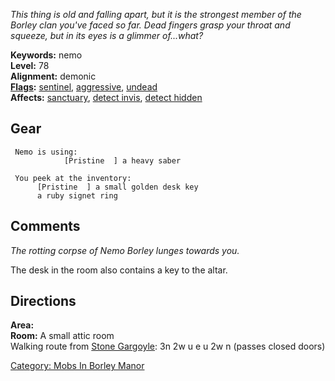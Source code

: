 *This thing is old and falling apart, but it is the strongest member of
the Borley clan you've faced so far. Dead fingers grasp your throat and
squeeze, but in its eyes is a glimmer of...what?*

**Keywords:** nemo  
**Level:** 78  
**Alignment:** demonic  
**[Flags](:Category:_Mob_Types "wikilink"):**
[sentinel](Sentinel_Mobs "wikilink"),
[aggressive](Aggressive_Mobs "wikilink"),
[undead](Undead_Mobs "wikilink")  
**Affects:** [sanctuary](Sanctuary "wikilink"), [detect
invis](Detect_Invis "wikilink"), [detect
hidden](Detect_Hidden "wikilink")

## Gear

` Nemo is using:`  
` `<wielded>`           [Pristine  ] a heavy saber`  
` `  
` You peek at the inventory:`  
`      [Pristine  ] a small golden desk key`  
`      a ruby signet ring`

## Comments

*The rotting corpse of Nemo Borley lunges towards you.*

The desk in the room also contains a key to the altar.

## Directions

**Area:**   
**Room:** A small attic room  
Walking route from [Stone Gargoyle](Stone_Gargoyle "wikilink"): 3n 2w u
e u 2w n (passes closed doors)

[Category: Mobs In Borley
Manor](Category:_Mobs_In_Borley_Manor "wikilink")
